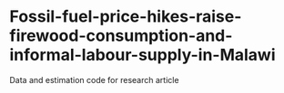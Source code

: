 # Fossil-fuel-price-hikes-raise-firewood-consumption-and-informal-labour-supply-in-Malawi
Data and estimation code for research article
